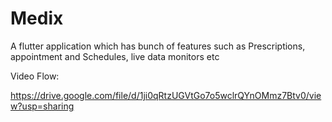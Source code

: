 # Medix

A flutter application which has bunch of features such as
Prescriptions, appointment and Schedules, live data monitors etc

Video Flow:

https://drive.google.com/file/d/1ji0qRtzUGVtGo7o5wclrQYnOMmz7Btv0/view?usp=sharing
